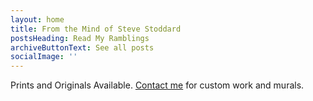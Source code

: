 ```yaml
---
layout: home
title: From the Mind of Steve Stoddard
postsHeading: Read My Ramblings
archiveButtonText: See all posts
socialImage: ''
---
```

Prints and Originals Available. [Contact me](/contact/) for custom work and murals.